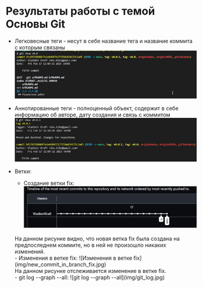 # Результаты работы с темой Основы Git

- Легковесные теги - несут в себе название тега и название коммита с которым связаны
    <br/>
    ![Легковесный тег](img/legk.jpg)
    <br/>
- Аннотированные теги - полноценный объект, содержит в себе информацию об авторе, дату создания и связь с коммитом
    <br/>
    ![Аннотированный тег](img/annot.jpg)
    <br/>

- Ветки:
    <br/>
    - Создание ветки fix: ![Создание ветки fix](img/network_commit.jpg)
    <br/>
    На данном рисунке видно, что новая ветка fix была создана на предпоследнем коммите, но в ней не произошло никаких изменений.
    <br/>
    - Изменения в ветке fix: ![Изменения в ветке fix](img/new_commit_in_branch_fix.jpg)
    <br/>
    На данном рисунке отслеживается изменение в ветке fix.
    <br/>
    - git log --graph --all: ![git log --graph --all](img/git_log.jpg)